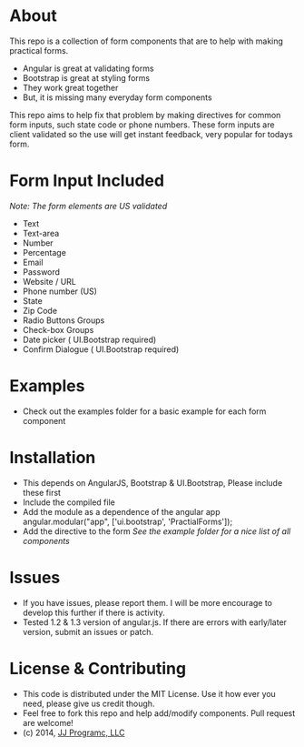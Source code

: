 About
===========================================
This repo is a collection of form components that are to help with making practical forms.

* Angular is great at validating forms
* Bootstrap is great at styling forms
* They work great together
* But, it is missing many everyday form components

This repo aims to help fix that problem by making directives for common form inputs, such state code or phone numbers. These form inputs are client validated so the use will get instant feedback, very popular for todays form.


Form Input Included
==============================================
_Note: The form elements are US validated_
* Text
* Text-area
* Number
* Percentage
* Email
* Password
* Website / URL
* Phone number (US)
* State
* Zip Code
* Radio Buttons Groups
* Check-box Groups
* Date picker ( UI.Bootstrap required)
* Confirm Dialogue ( UI.Bootstrap required)

Examples
======================================================
* Check out the examples folder for a basic example for each form component


Installation
======================================================
* This depends on AngularJS, Bootstrap & UI.Bootstrap, Please include these first
* Include the compiled file
      <script src="path/praticalforms.js"></script>
* Add the module as a dependence of the angular app
      angular.modular("app", ['ui.bootstrap', 'PractialForms']);
* Add the directive to the form
      <pf-email-input ng-model="data.email"></pf-email-input>
_See the example folder for a nice list of all components_

Issues
=======================================================
* If you have issues, please report them. I will be more encourage to develop this further if there is activity.
* Tested 1.2 & 1.3 version of angular.js. If there are errors with early/later version, submit an issues or patch.


License & Contributing
=======================================================
* This code is distributed under the MIT License. Use it how ever you need, please give us credit though.
* Feel free to fork this repo and help add/modify components. Pull request are welcome!
* (c) 2014, [JJ Programc, LLC](http://jjprograms.com)
